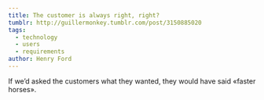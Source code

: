 ```yaml
---
title: The customer is always right, right?
tumblr: http://guillermonkey.tumblr.com/post/3150885020
tags:
  - technology
  - users
  - requirements
author: Henry Ford
---
```


If we’d asked the customers what they wanted, they would have said «faster horses».
